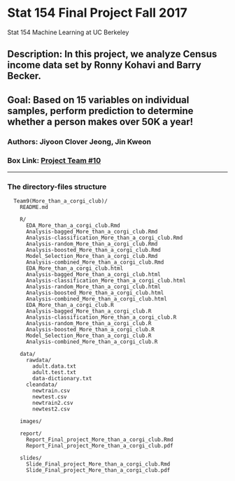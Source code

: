 # Stat 154 Final Project Fall 2017
Stat 154 Machine Learning at UC Berkeley

## Description: In this project, we analyze Census income data set by Ronny Kohavi and Barry Becker. 

## **Goal: Based on 15 variables on individual samples, perform prediction to determine whether a person makes over 50K a year!**  

### Authors: Jiyoon Clover Jeong, Jin Kweon

### Box Link: [Project Team #10](https://berkeley.box.com/s/ko2t3oczepxo9l270zp69wppvkf1vk1j)

-----

### The directory-files structure
 
```
  Team9(More_than_a_corgi_club)/ 
    README.md

    R/
      EDA_More_than_a_corgi_club.Rmd
      Analysis-bagged_More_than_a_corgi_club.Rmd
      Analysis-classification_More_than_a_corgi_club.Rmd
      Analysis-random_More_than_a_corgi_club.Rmd
      Analysis-boosted_More_than_a_corgi_club.Rmd
      Model_Selection_More_than_a_corgi_club.Rmd
      Analysis-combined_More_than_a_corgi_club.Rmd
      EDA_More_than_a_corgi_club.html
      Analysis-bagged_More_than_a_corgi_club.html
      Analysis-classification_More_than_a_corgi_club.html
      Analysis-random_More_than_a_corgi_club.html
      Analysis-boosted_More_than_a_corgi_club.html
      Analysis-combined_More_than_a_corgi_club.html
      EDA_More_than_a_corgi_club.R
      Analysis-bagged_More_than_a_corgi_club.R
      Analysis-classification_More_than_a_corgi_club.R
      Analysis-random_More_than_a_corgi_club.R
      Analysis-boosted_More_than_a_corgi_club.R
      Model_Selection_More_than_a_corgi_club.R
      Analysis-combined_More_than_a_corgi_club.R    

    data/
      rawdata/
        adult.data.txt
        adult.test.txt
        data-dictionary.txt
      cleandata/
        newtrain.csv
        newtest.csv
        newtrain2.csv
        newtest2.csv

    images/

    report/
      Report_Final_project_More_than_a_corgi_club.Rmd
      Report_Final_project_More_than_a_corgi_club.pdf

    slides/
      Slide_Final_project_More_than_a_corgi_club.Rmd
      Slide_Final_project_More_than_a_corgi_club.pdf
```
